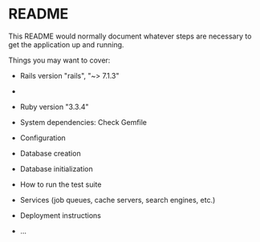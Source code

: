 # README

This README would normally document whatever steps are necessary to get the
application up and running.

Things you may want to cover:
* Rails version "rails", "~> 7.1.3"
* 
* Ruby version "3.3.4"

* System dependencies: Check Gemfile

* Configuration

* Database creation

* Database initialization

* How to run the test suite

* Services (job queues, cache servers, search engines, etc.)

* Deployment instructions

* ...
